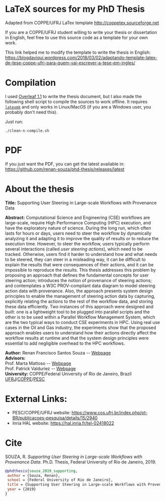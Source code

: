 # LaTeX sources for my PhD Thesis

Adapted from COPPE/UFRJ LaTex template http://coppetex.sourceforge.net 

If you are a COPPE/UFRJ student willing to write your thesis or dissertation in English, feel free to use this source code as a template for your own work.

This link helped me to modify the template to write the thesis in English:
https://blogdaviqui.wordpress.com/2018/03/02/adaptando-template-latex-de-tese-coppe-ufrj-para-quem-vai-escrever-a-tese-em-ingles/


# Compilation

I used [Overleaf 1.1](https://www.overleaf.com/) to write the thesis document, but I also made the following shell script to compile the sources to work offline. It requires [`latexmk`](https://ctan.org/pkg/latexmk?lang=en) and only works in Linux/MacOS (if you are a Windows user, you probably don't need this).

Just run:
```shell
./clean-n-compile.sh
```

# PDF

If you just want the PDF, you can get the latest available in: https://github.com/renan-souza/phd-thesis/releases/latest

# About the thesis

**Title:** Supporting User Steering in Large-scale Workflows with Provenance Data

**Abstract:**
Computational Science and Engineering (CSE) workflows are large-scale, require High Performance Computing (HPC) execution, and have the exploratory nature of science.
During the long run, which often lasts for hours or days, users need to steer the workflow by dynamically analyzing it and adapting it to improve the quality of results or to reduce the execution time. 
However, to steer the workflow, users typically perform several interactions (called *user steering actions*), which need to be tracked.
Otherwise, users find it harder to understand how and what needs to be steered, they can steer in a misleading way, it can be difficult to explain the results that were consequences of their actions, and it can be impossible to reproduce the results.
This thesis addresses this problem by proposing an approach that defines the fundamental concepts for user steering action; introduces the notion of provenance of steering actions; and contemplates a W3C PROV-compliant data diagram to model steering action data with provenance.
Also, the approach presents system design principles to enable the management of steering action data by capturing, explicitly relating the actions to the rest of the workflow data, and storing these data efficiently.
Two instances of this approach were designed and built: one is a lightweight tool to be plugged into parallel scripts and the other is to be used within a Parallel Workflow Management System, which are the two typical ways to conduct CSE experiments in HPC.
Using real use cases in the Oil and Gas industry, the experiments show that the proposed approach enables users to understand how their actions directly affect the workflow results at runtime and that the system design principles were essential to add 
negligible overhead to the HPC workflows.

**Author:** Renan Francisco Santos Souza -- [Webpage](https://renan-souza.github.io/) <br/>
**Advisors:**  <br/>
Prof. Marta Mattoso -- [Webpage](https://www.cos.ufrj.br/~marta/) <br/>
Prof. Patrick Valduriez -- [Webpage](http://www-sop.inria.fr/members/Patrick.Valduriez/)  <br/>
**University:** COPPE/Federal University of Rio de Janeiro, Brazil   [UFRJ](https://ufrj.br/)/[COPPE](http://www.coppe.ufrj.br/)/[PESC](https://www.cos.ufrj.br)   <br/>

# External Links:

- PESC/COPPE/UFRJ website:  https://www.cos.ufrj.br/index.php/pt-BR/publicacoes-pesquisa/details/15/2940
- Inria HAL website: https://hal.inria.fr/tel-02418022

# Cite

SOUZA, R. *Supporting User Steering in Large-scale Workflows with Provenance Data.* Ph.D. Thesis, Federal University of Rio de Janeiro, 2019.
```bibtex
@phdthesis{souza_2019_supporting,
 author = {Souza, Renan},
 school = {Federal University of Rio de Janeiro},
 title = {Supporting User Steering in Large-scale Workflows with Provenance Data},
 year = {2019}
}
```

